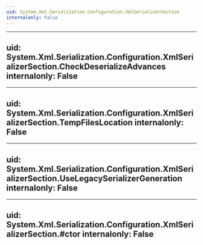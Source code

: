 ```yaml
---
uid: System.Xml.Serialization.Configuration.XmlSerializerSection
internalonly: False
---
```


---
uid: System.Xml.Serialization.Configuration.XmlSerializerSection.CheckDeserializeAdvances
internalonly: False
---

---
uid: System.Xml.Serialization.Configuration.XmlSerializerSection.TempFilesLocation
internalonly: False
---

---
uid: System.Xml.Serialization.Configuration.XmlSerializerSection.UseLegacySerializerGeneration
internalonly: False
---

---
uid: System.Xml.Serialization.Configuration.XmlSerializerSection.#ctor
internalonly: False
---
